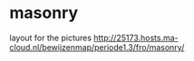 # masonry
layout for the pictures
http://25173.hosts.ma-cloud.nl/bewijzenmap/periode1.3/fro/masonry/
